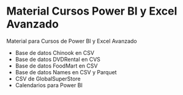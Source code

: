 # Material Cursos Power BI y Excel Avanzado
Material para Cursos de Power BI y Excel Avanzado
* Base de datos Chinook en CSV
* Base de datos DVDRental en CVS
* Base de datos FoodMart en CSV
* Base de datos Names en CSV y Parquet
* CSV de GlobalSuperStore
* Calendarios para Power BI
